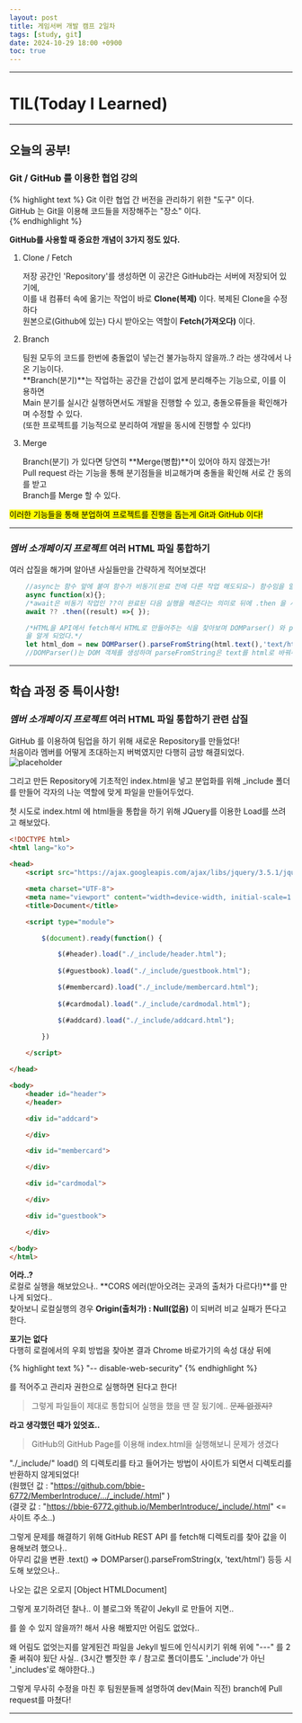 ```yaml
---
layout: post
title: 게임서버 개발 캠프 2일차
tags: [study, git]
date: 2024-10-29 18:00 +0900
toc: true
---
```


---

# TIL(Today I Learned)

---

## 오늘의 공부!

### Git / GitHub 를 이용한 협업 강의

{% highlight text %}
 Git 이란 협업 간 버전을 관리하기 위한 "도구" 이다.  
 GitHub 는 Git을 이용해 코드들을 저장해주는 "장소" 이다.  
{% endhighlight %}

**GitHub를 사용할 때 중요한 개념이 3가지 정도 있다.**
  
1. Clone / Fetch
  
    저장 공간인 'Repository'를 생성하면 이 공간은 GitHub라는 서버에 저장되어 있기에,  
    이를 내 컴퓨터 속에 옮기는 작업이 바로 **Clone(복제)** 이다. 복제된 Clone을 수정하다  
    원본으로(Github에 있는) 다시 받아오는 역할이 **Fetch(가져오다)** 이다.
  
2. Branch 
  
    팀원 모두의 코드를 한번에 충돌없이 넣는건 불가능하지 않을까..? 라는 생각에서 나온 기능이다.  
    **Branch(분기)**는 작업하는 공간을 간섭이 없게 분리해주는 기능으로, 이를 이용하면  
    Main 분기를 실시간 실행하면서도 개발을 진행할 수 있고, 충돌오류들을 확인해가며 수정할 수 있다.  
    (또한 프로젝트를 기능적으로 분리하여 개발을 동시에 진행할 수 있다!)  
  
3. Merge 
  
    Branch(분기) 가 있다면 당연히 **Merge(병합)**이 있어야 하지 않겠는가!  
    Pull request 라는 기능을 통해 분기점들을 비교해가며 충돌을 확인해 서로 간 동의를 받고  
    Branch를 Merge 할 수 있다.
  
<mark>이러한 기능들을 통해 분업하여 프로젝트를 진행을 돕는게 Git과 GitHub 이다!</mark>  
  
---

### *멤버 소개페이지 프로젝트* 여러 HTML 파일 통합하기
  
여러 삽질을 해가며 알아낸 사실들만을 간략하게 적어보겠다!
  
```jsx
    //async는 함수 앞에 붙여 함수가 비동기(완료 전에 다른 작업 해도되요~) 함수임을 알려준다.
    async function(x){};
    /*await은 비동기 작업인 ??이 완료된 다음 실행을 해준다는 의미로 뒤에 .then 을 사용해 좀 더 복잡한 작업을 할 수도 있다.*/
    await ?? .then((result) =>{ });

    /*HTML을 API에서 fetch해서 HTML로 만들어주는 식을 찾아보며 DOMParser() 와 paraseFromString()
    을 알게 되었다.*/
    let html_dom = new DOMParser().parseFromString(html.text(),'text/html');
    //DOMParser()는 DOM 객체를 생성하며 parseFromString은 text를 html로 바꿔주는 역할이다.
```

---

## 학습 과정 중 특이사항!

### *멤버 소개페이지 프로젝트* 여러 HTML 파일 통합하기 관련 삽질

GitHub 를 이용하여 팀업을 하기 위해 새로운 Repository를 만들었다!  
처음이라 멤버를 어떻게 초대하는지 버벅였지만 다행히 금방 해결되었다.
![placeholder](https://github.com/user-attachments/assets/8cd23e15-a979-4f81-85ed-bb77f603164c "Medium example image")  
  
그리고 만든 Repository에 기초적인 index.html을 넣고 분업화를 위해 _include 폴더를 만들어 각자의 나눈 역할에 맞게 파일을 만들어두었다.
  
첫 시도로 index.html 에 html들을 통합을 하기 위해 JQuery를 이용한 Load를 쓰려고 해보았다.

```html
<!DOCTYPE html>
<html lang="ko">
    
<head>
    <script src="https://ajax.googleapis.com/ajax/libs/jquery/3.5.1/jquery.min.js"></script>

    <meta charset="UTF-8">
    <meta name="viewport" content="width=device-width, initial-scale=1.0">
    <title>Document</title>

    <script type="module">

        $(document).ready(function() {

            $(#header).load("./_include/header.html");
           
            $(#guestbook).load("./_include/guestbook.html");

            $(#membercard).load("./_include/membercard.html");
            
            $(#cardmodal).load("./_include/cardmodal.html");

            $(#addcard).load("./_include/addcard.html");
            
        })

    </script>

</head>

<body>
    <header id="header">
    </header>

    <div id="addcard">

    </div>

    <div id="membercard">

    </div>

    <div id="cardmodal">

    </div>

    <div id="guestbook">

    </div>

</body>
</html>
```

**어라..?**  
로컬로 실행을 해보았으나.. **CORS 에러(받아오려는 곳과의 출처가 다르다!)**를 만나게 되었다..  
찾아보니 로컬실행의 경우 **Origin(출처가) : Null(없음)** 이 되버려 비교 실패가 뜬다고 한다.
  
**포기는 없다**  
다행히 로컬에서의 우회 방법을 찾아본 결과 Chrome 바로가기의 속성 대상 뒤에

{% highlight text %}
"-- disable-web-security"
{% endhighlight %}

를 적어주고 관리자 권한으로 실행하면 된다고 한다!  
  
> 그렇게 파일들이 제대로 통합되어 실행을 했을 땐 잘 됬기에.. ~~문제 없겠지?~~
  
**라고 생각했던 때가 있엇죠..**  
  
> GitHub의 GitHub Page를 이용해 index.html을 실행해보니 문제가 생겼다

"./_include/" load() 의 디렉토리를 타고 들어가는 방법이 사이트가 되면서 디렉토리를 반환하지 않게되었다!  
(원했던 값 : "https://github.com/bbie-6772/MemberIntroduce/.../_include/.html" )  
(결괏 값 : "https://bbie-6772.github.io/MemberIntroduce/_include/.html" <= 사이트 주소..)  
  
그렇게 문제를 해결하기 위해 GitHub REST API 를 fetch해 디렉토리를 찾아 값을 이용해보려 했으나..  
아무리 값을 변환 .text() => DOMParser().parseFromString(x, 'text/html') 등등 시도해 보았으나..
  
나오는 값은 오로지 <span>[Object HTMLDocument]</span>  
  
그렇게 포기하려던 찰나.. 이 블로그와 똑같이 Jekyll 로 만들어 지면..


를 쓸 수 있지 않을까?! 해서 사용 해봤지만 어림도 없었다.. 
  
왜 어림도 없엇는지를 알게된건 파일을 Jekyll 빌드에 인식시키기 위해 위에 "---" 를 2줄 써줘야 됬단 사실.. (3시간 뻘짓한 후 / 참고로 폴더이름도 '_include'가 아닌 '_includes'로 해야한다..)  
  
그렇게 무사히 수정을 마친 후 팀원분들께 설명하여 dev(Main 직전) branch에 Pull request를 마쳤다!

---
